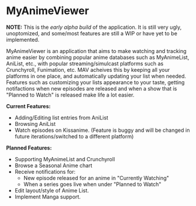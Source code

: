 # MyAnimeViewer

<b>NOTE:</b>
This is the <i>early alpha build</i> of the application. It is still very ugly, unoptomized, and some/most features are still a WIP or have yet to be implemented.

MyAnimeViewer is an application that aims to make watching and tracking anime easier by combining popular anime databases such as MyAnimeList, AniList, etc., with popular streaming/simulcast platforms such as Crunchyroll, Funimation, etc. MAV acheives this by keeping all your platforms in one place, and automatically updating your list when needed. Features such as customizing your lists appearance to your taste, getting notifactions when new episodes are released and when a show that is "Planned to Watch" is released make life a lot easier.

<b>Current Features:</b>
  - Adding/Editing list entries from AniList
  - Browsing AniList
  - Watch episodes on Kissanime. (Feature is buggy and will be changed in future iterations/switched to a different platform)
 
<b>Planned Features:</b>
  - Supporting MyAnimeList and Crunchyroll
  - Browse a Seasonal Anime chart
  - Receive notifications for:
    - New episode released for an anime in "Currently Watching"
    - When a series goes live when under "Planned to Watch"
  - Edit layout/style of Anime List.
  - Implement Manga support.
